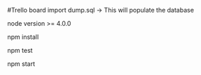 #Trello board
import dump.sql  -> This will populate the database

node version >= 4.0.0

npm install

npm test

npm start


